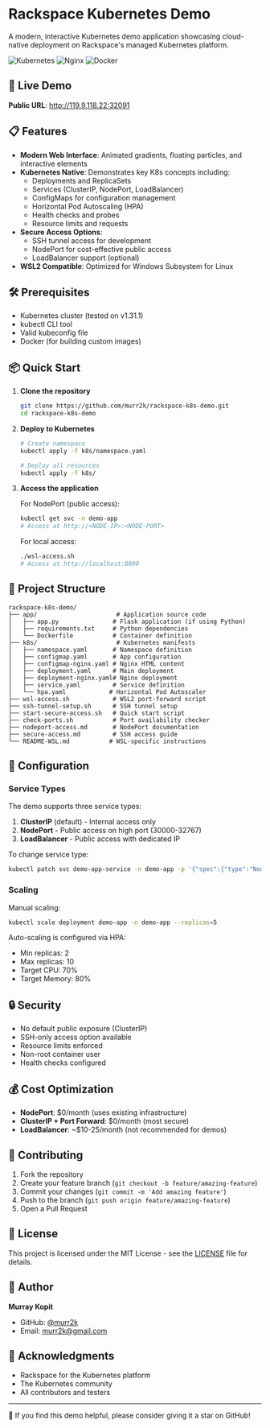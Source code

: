 # Rackspace Kubernetes Demo

A modern, interactive Kubernetes demo application showcasing cloud-native deployment on Rackspace's managed Kubernetes platform.

![Kubernetes](https://img.shields.io/badge/kubernetes-%23326ce5.svg?style=for-the-badge&logo=kubernetes&logoColor=white)
![Nginx](https://img.shields.io/badge/nginx-%23009639.svg?style=for-the-badge&logo=nginx&logoColor=white)
![Docker](https://img.shields.io/badge/docker-%230db7ed.svg?style=for-the-badge&logo=docker&logoColor=white)

## 🚀 Live Demo

**Public URL**: http://119.9.118.22:32091

## 📋 Features

- **Modern Web Interface**: Animated gradients, floating particles, and interactive elements
- **Kubernetes Native**: Demonstrates key K8s concepts including:
  - Deployments and ReplicaSets
  - Services (ClusterIP, NodePort, LoadBalancer)
  - ConfigMaps for configuration management
  - Horizontal Pod Autoscaling (HPA)
  - Health checks and probes
  - Resource limits and requests
- **Secure Access Options**: 
  - SSH tunnel access for development
  - NodePort for cost-effective public access
  - LoadBalancer support (optional)
- **WSL2 Compatible**: Optimized for Windows Subsystem for Linux

## 🛠️ Prerequisites

- Kubernetes cluster (tested on v1.31.1)
- kubectl CLI tool
- Valid kubeconfig file
- Docker (for building custom images)

## 📦 Quick Start

1. **Clone the repository**
   ```bash
   git clone https://github.com/murr2k/rackspace-k8s-demo.git
   cd rackspace-k8s-demo
   ```

2. **Deploy to Kubernetes**
   ```bash
   # Create namespace
   kubectl apply -f k8s/namespace.yaml
   
   # Deploy all resources
   kubectl apply -f k8s/
   ```

3. **Access the application**
   
   For NodePort (public access):
   ```bash
   kubectl get svc -n demo-app
   # Access at http://<NODE-IP>:<NODE-PORT>
   ```
   
   For local access:
   ```bash
   ./wsl-access.sh
   # Access at http://localhost:8090
   ```

## 📁 Project Structure

```
rackspace-k8s-demo/
├── app/                      # Application source code
│   ├── app.py               # Flask application (if using Python)
│   ├── requirements.txt     # Python dependencies
│   └── Dockerfile           # Container definition
├── k8s/                      # Kubernetes manifests
│   ├── namespace.yaml       # Namespace definition
│   ├── configmap.yaml       # App configuration
│   ├── configmap-nginx.yaml # Nginx HTML content
│   ├── deployment.yaml      # Main deployment
│   ├── deployment-nginx.yaml# Nginx deployment
│   ├── service.yaml         # Service definition
│   └── hpa.yaml            # Horizontal Pod Autoscaler
├── wsl-access.sh            # WSL2 port-forward script
├── ssh-tunnel-setup.sh      # SSH tunnel setup
├── start-secure-access.sh   # Quick start script
├── check-ports.sh           # Port availability checker
├── nodeport-access.md       # NodePort documentation
├── secure-access.md         # SSH access guide
└── README-WSL.md           # WSL-specific instructions
```

## 🔧 Configuration

### Service Types

The demo supports three service types:

1. **ClusterIP** (default) - Internal access only
2. **NodePort** - Public access on high port (30000-32767)
3. **LoadBalancer** - Public access with dedicated IP

To change service type:
```bash
kubectl patch svc demo-app-service -n demo-app -p '{"spec":{"type":"NodePort"}}'
```

### Scaling

Manual scaling:
```bash
kubectl scale deployment demo-app -n demo-app --replicas=5
```

Auto-scaling is configured via HPA:
- Min replicas: 2
- Max replicas: 10
- Target CPU: 70%
- Target Memory: 80%

## 🔒 Security

- No default public exposure (ClusterIP)
- SSH-only access option available
- Resource limits enforced
- Non-root container user
- Health checks configured

## 💰 Cost Optimization

- **NodePort**: $0/month (uses existing infrastructure)
- **ClusterIP + Port Forward**: $0/month (most secure)
- **LoadBalancer**: ~$10-25/month (not recommended for demos)

## 🤝 Contributing

1. Fork the repository
2. Create your feature branch (`git checkout -b feature/amazing-feature`)
3. Commit your changes (`git commit -m 'Add amazing feature'`)
4. Push to the branch (`git push origin feature/amazing-feature`)
5. Open a Pull Request

## 📄 License

This project is licensed under the MIT License - see the [LICENSE](LICENSE) file for details.

## 👤 Author

**Murray Kopit**
- GitHub: [@murr2k](https://github.com/murr2k)
- Email: murr2k@gmail.com

## 🙏 Acknowledgments

- Rackspace for the Kubernetes platform
- The Kubernetes community
- All contributors and testers

---

🌟 If you find this demo helpful, please consider giving it a star on GitHub!